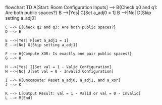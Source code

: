 flowchart TD
    A[Start: Room Configuration Inputs] --> B{Check q0 and q1: Are both public spaces?}
    B -->|Yes| C[Set a_adj0 = 1]
    B -->|No| D[Skip setting a_adj0]

    C --> E{Check q2 and q3: Are both public spaces?}
    D --> E

    E -->|Yes| F[Set a_adj1 = 1]
    E -->|No| G[Skip setting a_adj1]

    F --> H{Compute XOR: Is exactly one pair public spaces?}
    G --> H

    H -->|Yes| I[Set val = 1 - Valid Configuration]
    H -->|No| J[Set val = 0 - Invalid Configuration]

    I --> K[Uncompute: Reset a_adj0, a_adj1, and a_xor]
    J --> K

    K --> L[Output Result: val = 1 - Valid or val = 0 - Invalid]
    L --> M[End]
